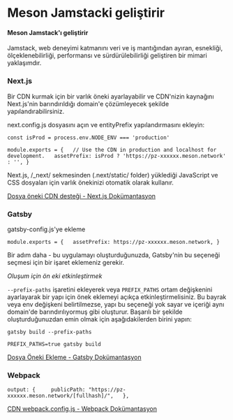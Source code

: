 # Meson Jamstacki geliştirir

#### Meson Jamstack'ı geliştirir

Jamstack, web deneyimi katmanını veri ve iş mantığından ayıran, esnekliği, ölçeklenebilirliği, performansı ve sürdürülebilirliği geliştiren bir mimari yaklaşımdır.

### **Next.js**

Bir CDN kurmak için bir varlık öneki ayarlayabilir ve CDN'nizin kaynağını Next.js'nin barındırıldığı domain'e çözümleyecek şekilde yapılandırabilirsiniz.

next.config.js dosyasını açın ve entityPrefix yapılandırmasını ekleyin:

`const isProd = process.env.NODE_ENV === 'production'`

`module.exports = {   // Use the CDN in production and localhost for development.   assetPrefix: isProd ? 'https://pz-xxxxxx.meson.network' : '', }`

Next.js, /\_next/ sekmesinden (.next/static/ folder) yüklediği JavaScript ve CSS dosyaları için varlık önekinizi otomatik olarak kullanır.

[Dosya öneki CDN desteği - Next.js Dokümantasyon](https://nextjs.org/docs/api-reference/next.config.js/cdn-support-with-asset-prefix)

### Gatsby

gatsby-config.js'ye ekleme

`module.exports = {   assetPrefix: https://pz-xxxxxx.meson.network, }`

Bir adım daha - bu uygulamayı oluşturduğunuzda, Gatsby'nin bu seçeneği seçmesi için bir işaret eklemeniz gerekir.

_Oluşum için ön eki etkinleştirmek_

`--prefix-paths` işaretini ekleyerek veya `PREFIX_PATHS` ortam değişkenini ayarlayarak bir yapı için önek eklemeyi açıkça etkinleştirmelisiniz. Bu bayrak veya env değişkeni belirtilmezse, yapı bu seçeneği yok sayar ve içeriği aynı domain'de barındırılıyormuş gibi oluşturur. Başarılı bir şekilde oluşturduğunuzdan emin olmak için aşağıdakilerden birini yapın:

`gatsby build --prefix-paths`

`PREFIX_PATHS=true gatsby build`

[Dosya Öneki Ekleme - Gatsby Dokümantasyon](https://www.gatsbyjs.com/docs/how-to/previews-deploys-hosting/asset-prefix/)

### Webpack

`output: {     publicPath: "https://pz-xxxxxx.meson.network/[fullhash]/",   },`

[CDN webpack.config.js - Webpack Dokümantasyon](https://webpack.js.org/loaders/html-loader/#cdn)
